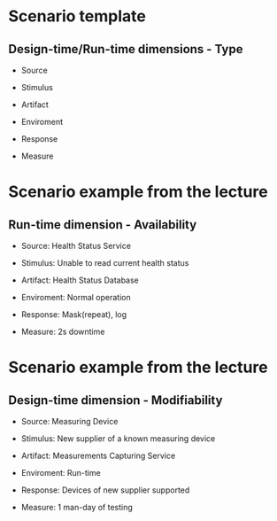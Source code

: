 # Scenario template
## Design-time/Run-time dimensions - Type

- Source

- Stimulus

- Artifact

- Enviroment

- Response 

- Measure


# Scenario example from the lecture
## Run-time dimension - Availability

- Source: Health Status Service

- Stimulus: Unable to read current health status

- Artifact: Health Status Database

- Enviroment: Normal operation

- Response: Mask(repeat), log

- Measure: 2s downtime


# Scenario example from the lecture
## Design-time dimension - Modifiability

- Source: Measuring Device

- Stimulus: New supplier of a known measuring device

- Artifact: Measurements Capturing Service

- Enviroment: Run-time

- Response: Devices of new supplier supported

- Measure: 1 man-day of testing